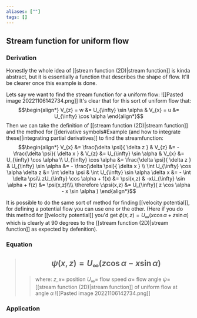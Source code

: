 ```yaml
---
aliases: [""]
tags: []
---
```


## Stream function for uniform flow
### Derivation
Honestly the whole idea of [[stream function (2D)|stream function]] is kinda abstract, but it is essentially a function that describes the shape of flow. It'll be clearer once this example is done.

Lets say we want to find the stream function for a uniform flow:
![[Pasted image 20221106142734.png]]
It's clear that for this sort of uniform flow that:
$$\begin{align*}
V_{z} = w &= U_{\infty} \sin \alpha & V_{x} = u &= U_{\infty} \cos \alpha 
\end{align*}$$
Then we can take the definition of [[stream function (2D)|stream function]] and the method for [[derivative symbols#Example (and how to integrate these)|integrating partial derivatives]] to find the streamfunction:
$$\begin{align*}
V_{x} &= \frac{\delta \psi}{ \delta z } & V_{z} &= - \frac{\delta \psi}{ \delta x }   &  V_{z}  &= U_{\infty} \sin \alpha & V_{x}  &= U_{\infty} \cos \alpha \\
 U_{\infty} \cos \alpha &= \frac{\delta \psi}{ \delta z } & U_{\infty} \sin \alpha &= - \frac{\delta \psi}{ \delta x } \\
\int U_{\infty} \cos \alpha \delta z &= \int \delta \psi & \int U_{\infty} \sin \alpha \delta x &= - \int \delta \psi\\
zU_{\infty} \cos \alpha + f(x) &= \psi(x,z) & -xU_{\infty} \sin \alpha + f(z) &= \psi(x,z)\\\\
\therefore \:\psi(x,z) &= U_{\infty}( z \cos \alpha - x \sin \alpha )
\end{align*}$$

It is possible to do the same sort of method for finding [[velocity potential]], for defining a potential flow you can use one or the other. (Here if you do this method for [[velocity potential]] you'd get $\phi(x,z)= U_{\infty}( x \cos \alpha + z \sin \alpha )$ which is clearly at 90 degrees to the [[stream function (2D)|stream function]] as expected by defenition).

### Equation

> ## $$ \psi(x,z) = U_{\infty}( z \cos \alpha - x \sin \alpha ) $$ 
>> where:
>> $z,x=$ position
>> $U_{\infty}=$ flow speed
>> $\alpha=$ flow angle
>> $\psi=$ [[stream function (2D)|stream function]] of uniform flow at angle $\alpha$
>> ![[Pasted image 20221106142734.png]]

### Application
